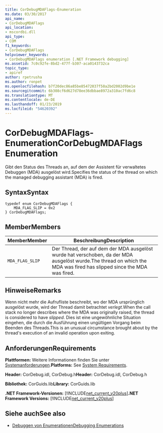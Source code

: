 ```yaml
---
title: CorDebugMDAFlags-Enumeration
ms.date: 03/30/2017
api_name:
- CorDebugMDAFlags
api_location:
- mscordbi.dll
api_type:
- COM
f1_keywords:
- CorDebugMDAFlags
helpviewer_keywords:
- CorDebugMDAFlags enumeration [.NET Framework debugging]
ms.assetid: 7c0c92fe-8bd2-477f-b307-aca0143732ca
topic_type:
- apiref
author: rpetrusha
ms.author: ronpet
ms.openlocfilehash: b7f20dec86a85be85472037f58a2bd2002d9be1e
ms.sourcegitcommit: 6b308cf6d627d78ee36dbbae8972a310ac7fd6c8
ms.translationtype: MT
ms.contentlocale: de-DE
ms.lasthandoff: 01/23/2019
ms.locfileid: "54620392"
---
```

# <a name="cordebugmdaflags-enumeration"></a><span data-ttu-id="2ff23-102">CorDebugMDAFlags-Enumeration</span><span class="sxs-lookup"><span data-stu-id="2ff23-102">CorDebugMDAFlags Enumeration</span></span>
<span data-ttu-id="2ff23-103">Gibt den Status des Threads an, auf dem der Assistent für verwaltetes Debuggen (MDA) ausgelöst wird.</span><span class="sxs-lookup"><span data-stu-id="2ff23-103">Specifies the status of the thread on which the managed debugging assistant (MDA) is fired.</span></span>  
  
## <a name="syntax"></a><span data-ttu-id="2ff23-104">Syntax</span><span class="sxs-lookup"><span data-stu-id="2ff23-104">Syntax</span></span>  
  
```  
typedef enum CorDebugMDAFlags {  
    MDA_FLAG_SLIP = 0x2  
} CorDebugMDAFlags;  
```  
  
## <a name="members"></a><span data-ttu-id="2ff23-105">Member</span><span class="sxs-lookup"><span data-stu-id="2ff23-105">Members</span></span>  
  
|<span data-ttu-id="2ff23-106">Member</span><span class="sxs-lookup"><span data-stu-id="2ff23-106">Member</span></span>|<span data-ttu-id="2ff23-107">Beschreibung</span><span class="sxs-lookup"><span data-stu-id="2ff23-107">Description</span></span>|  
|------------|-----------------|  
|`MDA_FLAG_SLIP`|<span data-ttu-id="2ff23-108">Der Thread, der auf dem der MDA ausgelöst wurde hat verschoben, da der MDA ausgelöst wurde.</span><span class="sxs-lookup"><span data-stu-id="2ff23-108">The thread on which the MDA was fired has slipped since the MDA was fired.</span></span>|  
  
## <a name="remarks"></a><span data-ttu-id="2ff23-109">Hinweise</span><span class="sxs-lookup"><span data-stu-id="2ff23-109">Remarks</span></span>  
 <span data-ttu-id="2ff23-110">Wenn nicht mehr die Aufrufliste beschreibt, wo der MDA ursprünglich ausgelöst wurde, wird der Thread damit betrachtet *verlegt*.</span><span class="sxs-lookup"><span data-stu-id="2ff23-110">When the call stack no longer describes where the MDA was originally raised, the thread is considered to have *slipped*.</span></span> <span data-ttu-id="2ff23-111">Dies ist eine ungewöhnliche Situation eingehen, die durch die Ausführung einen ungültigen Vorgang beim Beenden des Threads.</span><span class="sxs-lookup"><span data-stu-id="2ff23-111">This is an unusual circumstance brought about by the thread's execution of an invalid operation upon exiting.</span></span>  
  
## <a name="requirements"></a><span data-ttu-id="2ff23-112">Anforderungen</span><span class="sxs-lookup"><span data-stu-id="2ff23-112">Requirements</span></span>  
 <span data-ttu-id="2ff23-113">**Plattformen:** Weitere Informationen finden Sie unter [Systemanforderungen](../../../../docs/framework/get-started/system-requirements.md).</span><span class="sxs-lookup"><span data-stu-id="2ff23-113">**Platforms:** See [System Requirements](../../../../docs/framework/get-started/system-requirements.md).</span></span>  
  
 <span data-ttu-id="2ff23-114">**Header:** CorDebug.idl, CorDebug.h</span><span class="sxs-lookup"><span data-stu-id="2ff23-114">**Header:** CorDebug.idl, CorDebug.h</span></span>  
  
 <span data-ttu-id="2ff23-115">**Bibliothek:** CorGuids.lib</span><span class="sxs-lookup"><span data-stu-id="2ff23-115">**Library:** CorGuids.lib</span></span>  
  
 <span data-ttu-id="2ff23-116">**.NET Framework-Versionen:** [!INCLUDE[net_current_v20plus](../../../../includes/net-current-v20plus-md.md)]</span><span class="sxs-lookup"><span data-stu-id="2ff23-116">**.NET Framework Versions:** [!INCLUDE[net_current_v20plus](../../../../includes/net-current-v20plus-md.md)]</span></span>  
  
## <a name="see-also"></a><span data-ttu-id="2ff23-117">Siehe auch</span><span class="sxs-lookup"><span data-stu-id="2ff23-117">See also</span></span>
- [<span data-ttu-id="2ff23-118">Debuggen von Enumerationen</span><span class="sxs-lookup"><span data-stu-id="2ff23-118">Debugging Enumerations</span></span>](../../../../docs/framework/unmanaged-api/debugging/debugging-enumerations.md)
